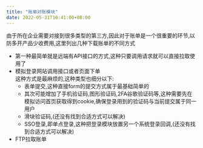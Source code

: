 ```yaml
---
title: "账单对账模块"
date: 2022-05-31T10:41:00+08:00
---  
```



由于所在企业需要对接到很多类型的第三方,因此对于账单是一个很重要的环节,以防多开产品少收费用,这里列出几种下载账单的不同方式

* 第一种最简单就是远端有API接口的方式,这种只要调用请求就可以直接拉取使用了
* 模拟登录网站调用接口或者页面下单  
这种方式是最麻烦的,这种类型也细分以下:
  * 表单提交,这种直接form的提交方式属于最基础简单的
  * 其次可能增加了手机验证码,图形验证码,2FA谷歌验证码等,这种需要先在模拟访问首页获取得到cookie,确保登录用到的验证码与当前提交属于同一用户
  * 滑块验证码,(还没有找到合适方式可以解决)
  * SSO登录,即单点登录,这种把登录模块放置另一个系统登录回调,(还没有找到合适方式可以解决)
* FTP拉取账单
